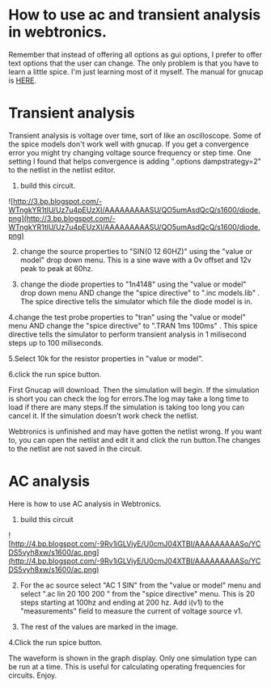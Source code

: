 # How to use ac and transient analysis in webtronics. #

Remember that instead of offering all options as gui options, I prefer to offer
text options that the user can change. The only problem is that you have to learn a little spice. I'm just learning most of it myself.
The manual for gnucap is [HERE](http://www.gnucap.org/dokuwiki/doku.php?id=gnucap:manual).

# Transient analysis #

Transient analysis is voltage over time, sort of like an oscilloscope. Some of the spice models don't work well with gnucap. If you get a convergence error you might try changing voltage source frequency or step time. One setting I found that helps convergence is adding ".options dampstrategy=2" to the netlist in the netlist editor.


1. build this circuit.

![http://3.bp.blogspot.com/-WTngkYR1tlU/Uz7u4pEUzXI/AAAAAAAAASU/QO5umAsdQcQ/s1600/diode.png](http://3.bp.blogspot.com/-WTngkYR1tlU/Uz7u4pEUzXI/AAAAAAAAASU/QO5umAsdQcQ/s1600/diode.png)

2. change the source properties to "SIN(0 12 60HZ)" using the "value or model" drop down menu. This is a sine wave with a 0v offset and 12v peak to peak at 60hz.

3. change the diode properties to "1n4148" using the "value or model" drop down menu AND change the "spice directive" to ".inc models.lib" . The spice directive tells the simulator which file the diode model is in.

4.change the test probe properties to "tran" using the "value or model" menu AND change the "spice directive" to ".TRAN 1ms 100ms" . This spice directive tells the simulator to perform transient analysis in 1 milisecond steps up to 100 miliseconds.

5.Select 10k for the resistor properties in "value or model".

6.click the run spice button.


First Gnucap will download. Then the simulation will begin. If the simulation is short you can check the log for errors.The log may take a long time to load if there are many steps.If the simulation is taking too long you can cancel it. If the simulation doesn't work check the netlist.

Webtronics is unfinished and may have  gotten the netlist wrong. If you want to, you can open the netlist and edit it and click the run button.The changes to the netlist are not saved in the circuit.




# AC analysis #

Here is how to use AC analysis in Webtronics.

1. build this circuit

![http://4.bp.blogspot.com/-9Rv1iGLViyE/U0cmJ04XTBI/AAAAAAAAASo/YCDS5vyh8xw/s1600/ac.png](http://4.bp.blogspot.com/-9Rv1iGLViyE/U0cmJ04XTBI/AAAAAAAAASo/YCDS5vyh8xw/s1600/ac.png)

2. For the ac source select "AC 1 SIN" from the "value or model" menu and select ".ac lin 20 100 200 " from the "spice directive" menu. This is 20 steps starting at 100hz and ending at 200 hz. Add  i(v1)  to the "measurements" field to measure the current of voltage source v1.

3. The rest of the values are marked in the image.

4.Click the run spice button.

The waveform is shown in the graph display. Only one simulation type can be run at a time. This is useful for calculating operating frequencies for circuits. Enjoy.